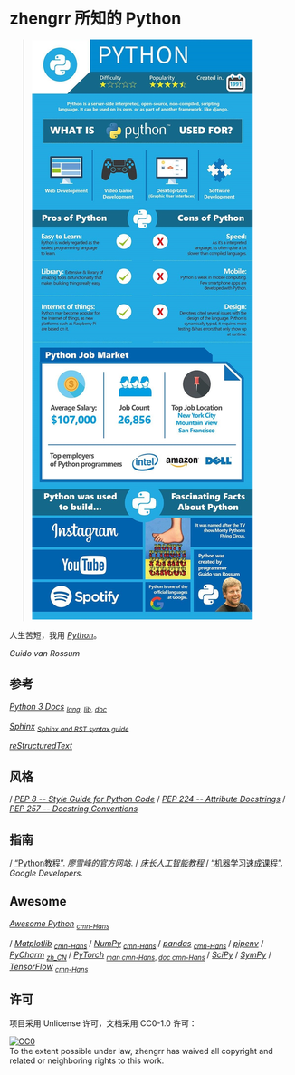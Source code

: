 # zhengrr 所知的 Python

> [![Should You Learn Python, C, or Ruby to Be a Top Coder?](./README-IMG.jpg)](https://byrslf.co/188a5bdc9f54 "Should You Learn Python, C, or Ruby to Be a Top Coder?")

人生苦短，我用 [*Python*](https://python.org "Python, 1991")。

*Guido van Rossum*

## 参考

[*Python 3 Docs*](https://docs.python.org/3/ "Python 3 documentation") <sub>
  [*lang*](https://docs.python.org/3/reference "The Python Language Reference"),
  [*lib*](https://docs.python.org/3/library "The Python Standard Library"),
  [*doc*](https://docs.python.org/3.1/documenting/ "Documenting Python") </sub>

[*Sphinx*](https://www.sphinx-doc.org/) <sub>
  [*Sphinx and RST syntax guide*](https://thomas-cokelaer.info/tutorials/sphinx/) </sub>

[*reStructuredText*](http://docutils.sourceforge.net/rst.html)

## 风格

/ [*PEP 8 -- Style Guide for Python Code*](https://python.org/dev/peps/pep-0008/)
/ [*PEP 224 -- Attribute Docstrings*](https://python.org/dev/peps/pep-0224/)
/ [*PEP 257 -- Docstring Conventions*](https://python.org/dev/peps/pep-0257/)

## 指南

/ [“Python教程”](https://www.liaoxuefeng.com/wiki/0014316089557264a6b348958f449949df42a6d3a2e542c000). *廖雪峰的官方网站*.
/ [*床长人工智能教程*](https://captainbed.net/)
/ [“机器学习速成课程”](https://developers.google.cn/machine-learning/crash-course/). *Google Developers*.

## Awesome

[*Awesome Python*](https://awesome-python.com/) <sub>
  [*cmn-Hans*](http://python.jobbole.com/84464) </sub>

/ [*Matplotlib*](https://matplotlib.org/) <sub>
    [*cmn-Hans*](https://matplotlib.org.cn/) </sub>
/ [*NumPy*](https://numpy.org/) <sub>
    [*cmn-Hans*](https://numpy.org.cn/) </sub>
/ [*pandas*](https://pandas.pydata.org/) <sub>
    [*cmn-Hans*](https://pypandas.cn/) </sub>
/ [*pipenv*](https://pypi.org/project/pipenv/)
/ [*PyCharm*](https://jetbrains.com/pycharm "一款集成开发环境") <sub>
    [*zh_CN*](https://github.com/pingfangx/jetbrains-in-chinese/tree/master/PyCharm) </sub>
/ [*PyTorch*](https://pytorch.org/) <sub>
    [*man cmn-Hans*](https://github.com/zergtant/pytorch-handbook),
    [*doc cmn-Hans*](https://pytorch-cn.readthedocs.io/zh/latest/) </sub>
/ [*SciPy*](https://scipy.org/)
/ [*SymPy*](https://sympy.org/)
/ [*TensorFlow*](https://tensorflow.google.cn) <sub>
    [*cmn-Hans*](http://tensorfly.cn/) </sub>

## 许可

项目采用 Unlicense 许可，文档采用 CC0-1.0 许可：

<p xmlns:dct="https://purl.org/dc/terms/">
  <a rel="license"
     href="https://creativecommons.org/publicdomain/zero/1.0/">
    <img src="https://licensebuttons.net/p/zero/1.0/88x31.png" style="border-style: none;" alt="CC0" />
  </a>
  <br />
  To the extent possible under law,
  <span resource="[_:publisher]" rel="dct:publisher">
    <span property="dct:title">zhengrr</span></span>
  has waived all copyright and related or neighboring rights to this work.
</p>

